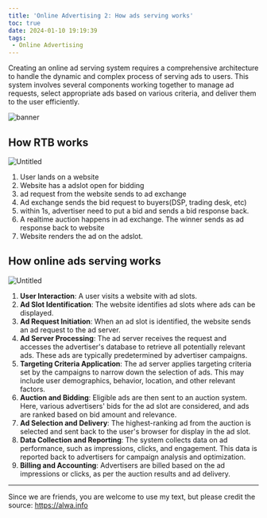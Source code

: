 ```yaml
---
title: 'Online Advertising 2: How ads serving works'
toc: true
date: 2024-01-10 19:19:39
tags:
 - Online Advertising
---
```


Creating an online ad serving system requires a comprehensive architecture to handle the dynamic and complex process of serving ads to users. This system involves several components working together to manage ad requests, select appropriate ads based on various criteria, and deliver them to the user efficiently.

![banner](https://storage.googleapis.com/lichamnesia.appspot.com/images/OnlineAd5.png)

<!-- more -->


## ****How RTB works****

![Untitled](https://storage.googleapis.com/lichamnesia.appspot.com/images/OnlineAd3.gif)

1. User lands on a website
2. Website has a adslot open for bidding
3. ad request from the website sends to ad exchange
4. Ad exchange sends the bid request to buyers(DSP, trading desk, etc)
5. within 1s, advertiser need to put a bid and sends a bid response back.
6. A realtime auction happens in ad exchange. The winner sends as ad response back to website
7. Website renders the ad on the adslot.

## How online ads serving works


![Untitled](https://storage.googleapis.com/lichamnesia.appspot.com/images/OnlineAd4.gif)

1. **User Interaction**: A user visits a website with ad slots.
2. **Ad Slot Identification**: The website identifies ad slots where ads can be displayed.
3. **Ad Request Initiation**: When an ad slot is identified, the website sends an ad request to the ad server.
4. **Ad Server Processing**: The ad server receives the request and accesses the advertiser's database to retrieve all potentially relevant ads. These ads are typically predetermined by advertiser campaigns.
5. **Targeting Criteria Application**: The ad server applies targeting criteria set by the campaigns to narrow down the selection of ads. This may include user demographics, behavior, location, and other relevant factors.
6. **Auction and Bidding**: Eligible ads are then sent to an auction system. Here, various advertisers' bids for the ad slot are considered, and ads are ranked based on bid amount and relevance.
7. **Ad Selection and Delivery**: The highest-ranking ad from the auction is selected and sent back to the user's browser for display in the ad slot.
8. **Data Collection and Reporting**: The system collects data on ad performance, such as impressions, clicks, and engagement. This data is reported back to advertisers for campaign analysis and optimization.
9. **Billing and Accounting**: Advertisers are billed based on the ad impressions or clicks, as per the auction results and ad delivery.



---

Since we are friends, you are welcome to use my text, but please credit the source: https://alwa.info